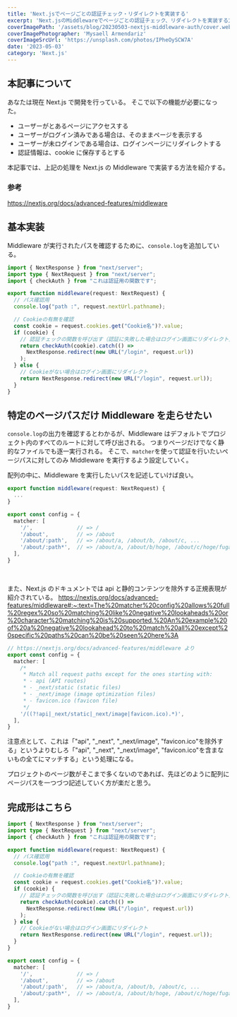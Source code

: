 ```yaml
---
title: 'Next.jsでページごとの認証チェック・リダイレクトを実装する'
excerpt: 'Next.jsのMiddlewareでページごとの認証チェック、リダイレクトを実装する方法を紹介する。'
coverImagePath: '/assets/blog/20230503-nextjs-middleware-auth/cover.webp'
coverImagePhotographer: 'Mysaell Armendariz'
coverImageSrcUrl: 'https://unsplash.com/photos/IPheOySCW7A'
date: '2023-05-03'
category: 'Next.js'
---
```


## 本記事について

あなたは現在 Next.js で開発を行っている。
そこで以下の機能が必要になった。

- ユーザーがとあるページにアクセスする
- ユーザーがログイン済みである場合は、そのままページを表示する
- ユーザーが未ログインである場合は、ログインページにリダイレクトする
- 認証情報は、cookie に保存するとする

本記事では、上記の処理を Next.js の Middleware で実装する方法を紹介する。

### 参考

https://nextjs.org/docs/advanced-features/middleware

## 基本実装

Middleware が実行されたパスを確認するために、`console.log`を追加している。

```ts:src/middleware.ts
import { NextResponse } from "next/server";
import type { NextRequest } from "next/server";
import { checkAuth } from "これは認証用の関数です";

export function middleware(request: NextRequest) {
  // パス確認用
  console.log("path :", request.nextUrl.pathname);

  // Cookieの有無を確認
  const cookie = request.cookies.get("Cookie名")?.value;
  if (cookie) {
    // 認証チェックの関数を呼び出す（認証に失敗した場合はログイン画面にリダイレクト）
    return checkAuth(cookie).catch(() =>
      NextResponse.redirect(new URL("/login", request.url))
    );
  } else {
    // Cookieがない場合はログイン画面にリダイレクト
    return NextResponse.redirect(new URL("/login", request.url));
  }
}
```

## 特定のページパスだけ Middleware を走らせたい

`console.log`の出力を確認するとわかるが、Middleware はデフォルトでプロジェクト内のすべてのルートに対して呼び出される。
つまりページだけでなく静的なファイルでも逐一実行される。
そこで、`matcher`を使って認証を行いたいページパスに対してのみ Middleware を実行するよう設定していく。

配列の中に、Middleware を実行したいパスを記述していけば良い。

```ts:src/middleware.ts
export function middleware(request: NextRequest) {
  ...
}

export const config = {
  matcher: [
    '/',              // => /
    '/about',         // => /about
    '/about/:path',   // => /about/a, /about/b, /about/c, ...
    '/about/:path*',  // => /about/a, /about/b/hoge, /about/c/hoge/fuga, ...
  ],
}
```

&emsp;

また、Next.js のドキュメントでは api と静的コンテンツを除外する正規表現が紹介されている。
https://nextjs.org/docs/advanced-features/middleware#:~:text=The%20matcher%20config%20allows%20full%20regex%20so%20matching%20like%20negative%20lookaheads%20or%20character%20matching%20is%20supported.%20An%20example%20of%20a%20negative%20lookahead%20to%20match%20all%20except%20specific%20paths%20can%20be%20seen%20here%3A

```ts:middleware.ts
// https://nextjs.org/docs/advanced-features/middleware より
export const config = {
  matcher: [
    /*
     * Match all request paths except for the ones starting with:
     * - api (API routes)
     * - _next/static (static files)
     * - _next/image (image optimization files)
     * - favicon.ico (favicon file)
     */
    '/((?!api|_next/static|_next/image|favicon.ico).*)',
  ],
}
```

注意点として、これは「"api", "\_next", "\_next/image", "favicon.ico"を除外する」というよりむしろ「"api", "\_next", "\_next/image", "favicon.ico"を含まないもの全てにマッチする」という処理になる。

プロジェクトのページ数がそこまで多くないのであれば、先ほどのように配列にページパスを一つづつ記述していく方が楽だと思う。

## 完成形はこちら

```ts:src/middleware.ts
import { NextResponse } from "next/server";
import type { NextRequest } from "next/server";
import { checkAuth } from "これは認証用の関数です";

export function middleware(request: NextRequest) {
  // パス確認用
  console.log("path :", request.nextUrl.pathname);

  // Cookieの有無を確認
  const cookie = request.cookies.get("Cookie名")?.value;
  if (cookie) {
    // 認証チェックの関数を呼び出す（認証に失敗した場合はログイン画面にリダイレクト）
    return checkAuth(cookie).catch(() =>
      NextResponse.redirect(new URL("/login", request.url))
    );
  } else {
    // Cookieがない場合はログイン画面にリダイレクト
    return NextResponse.redirect(new URL("/login", request.url));
  }
}

export const config = {
  matcher: [
    '/',              // => /
    '/about',         // => /about
    '/about/:path',   // => /about/a, /about/b, /about/c, ...
    '/about/:path*',  // => /about/a, /about/b/hoge, /about/c/hoge/fuga, ...
  ],
}
```
